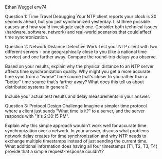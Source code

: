 Ethan Weggel
erw74

Question 1: Time Travel Debugging
Your NTP client reports your clock is 30 seconds ahead, but you just synchronized yesterday. List three possible causes and how you'd investigate each one. Consider both technical issues (hardware, software, network) and real-world scenarios that could affect time synchronization.

Question 2: Network Distance Detective Work
Test your NTP client with two different servers - one geographically close to you (like a national time service) and one farther away. Compare the round-trip delays you observe.

Based on your results, explain why the physical distance to an NTP server affects time synchronization quality. Why might you get a more accurate time sync from a "worse" time source that's closer to you rather than a "better" time source that's farther away? What does this tell us about distributed systems in general?

Include your actual test results and delay measurements in your answer.

Question 3: Protocol Design Challenge
Imagine a simpler time protocol where a client just sends "What time is it?" to a server, and the server responds with "It's 2:30:15 PM".

Explain why this simple approach wouldn't work well for accurate time synchronization over a network. In your answer, discuss what problems network delay creates for time synchronization and why NTP needs to exchange multiple timestamps instead of just sending the current time. What additional information does having all four timestamps (T1, T2, T3, T4) provide that a simple request-response couldn't?